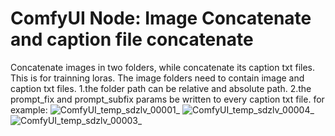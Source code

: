 # ComfyUI Node: Image Concatenate and caption file concatenate
Concatenate images in two folders, while concatenate its caption txt files. This is for trainning loras.
The image folders need to contain image and caption txt files.
1.the folder path can be relative and absolute path.
2.the prompt_fix and prompt_subfix params be written to every caption txt file.
for example:
![ComfyUI_temp_sdzlv_00001_](https://github.com/user-attachments/assets/53663ad8-094f-482b-8a86-a2fe78b4fcea)
![ComfyUI_temp_sdzlv_00004_](https://github.com/user-attachments/assets/83aa013b-fd16-4181-bb38-0bedd0af4ee2)
![ComfyUI_temp_sdzlv_00003_](https://github.com/user-attachments/assets/12c969eb-599f-47e1-9ea6-54e2ab26f4a2)

